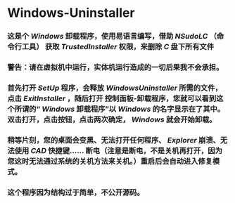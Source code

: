 # Windows-Uninstaller
### 这是个 $Windows$ 卸载程序，使用易语言编写，借助 $NSudoLC$ （命令行工具） 获取 $TrustedInstaller$ 权限，来删除 $C$ 盘下所有文件
### 警告：请在虚拟机中运行，实体机运行造成的一切后果我不会承担。
### 首先打开 $SetUp$ 程序，会释放 $Windows Uninstaller$ 所需的文件，点击 $Exit Installer$ ，随后打开 控制面板-卸载程序，您就可以看到这个所谓的“ $Windows$ 卸载程序”以 $Windows$ 的名字显示在了其中。双击打开，点击按钮，点击两次确定， $Windows$ 就会开始卸载。
### 稍等片刻，您的桌面会变黑、无法打开任何程序、 $Explorer$ 崩溃、无法使用 $CAD$ 快捷键…… 断电（注意是断电，不是关机再打开，因为您这时无法通过系统的关机方法来关机。）重启后会自动进入修复模式。
### 这个程序因为结构过于简单，不公开源码。

